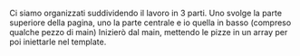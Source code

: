 Ci siamo organizzati suddividendo il lavoro in 3 parti. Uno svolge la parte superiore della pagina, uno la parte centrale e io quella in basso (compreso qualche pezzo di main)
Inizierò dal main, mettendo le pizze in un array per poi iniettarle nel template.